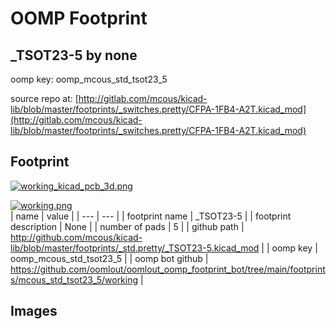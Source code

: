 # OOMP Footprint  
## _TSOT23-5  by none  
  
oomp key: oomp_mcous_std_tsot23_5  
  
source repo at: [http://gitlab.com/mcous/kicad-lib/blob/master/footprints/_switches.pretty/CFPA-1FB4-A2T.kicad_mod](http://gitlab.com/mcous/kicad-lib/blob/master/footprints/_switches.pretty/CFPA-1FB4-A2T.kicad_mod)  
## Footprint  
  
[![working_kicad_pcb_3d.png](working_kicad_pcb_3d_600.png)](working_kicad_pcb_3d.png)  
  
[![working.png](working_600.png)](working.png)  
| name | value | 
| --- | --- | 
| footprint name | _TSOT23-5 | 
| footprint description | None | 
| number of pads | 5 | 
| github path | http://github.com/mcous/kicad-lib/blob/master/footprints/_std.pretty/_TSOT23-5.kicad_mod | 
| oomp key | oomp_mcous_std_tsot23_5 | 
| oomp bot github | https://github.com/oomlout/oomlout_oomp_footprint_bot/tree/main/footprints/mcous_std_tsot23_5/working | 
## Images  
